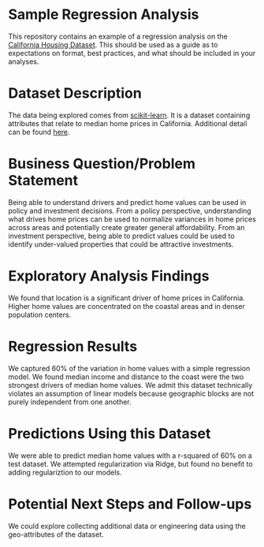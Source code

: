 # Sample Regression Analysis
This repository contains an example of a regression analysis on the [California Housing Dataset](https://scikit-learn.org/stable/modules/generated/sklearn.datasets.fetch_california_housing.html#sklearn.datasets.fetch_california_housing). This should be used as a guide as to expectations on format, best practices, and what should be included in your analyses.

# Dataset Description
The data being explored comes from [scikit-learn](https://scikit-learn.org/stable/modules/generated/sklearn.datasets.fetch_california_housing.html#sklearn.datasets.fetch_california_housing). It is a dataset containing attributes that relate to median home prices in California. Additional detail can be found [here](https://scikit-learn.org/stable/datasets/real_world.html#california-housing-dataset).

# Business Question/Problem Statement
Being able to understand drivers and predict home values can be used in policy and investment decisions. From a policy perspective, understanding what drives home prices can be used to normalize variances in home prices across areas and potentially create greater general affordability. From an investment perspective, being able to predict values could be used to identify under-valued properties that could be attractive investments.

# Exploratory Analysis Findings
We found that location is a significant driver of home prices in California. Higher home values are concentrated on the coastal areas and in denser population centers.

# Regression Results
We captured 60% of the variation in home values with a simple regression model. We found median income and distance to the coast were the two strongest drivers of median home values. We admit this dataset technically violates an assumption of linear models because geographic blocks are not purely independent from one another.

# Predictions Using this Dataset
We were able to predict median home values with a r-squared of 60% on a test dataset. We attempted regularization via Ridge, but found no benefit to adding regulariztion to our models.

# Potential Next Steps and Follow-ups
We could explore collecting additional data or engineering data using the geo-attributes of the dataset.
